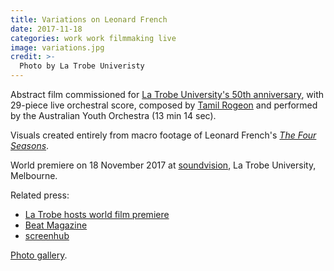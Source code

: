 ```yaml
---
title: Variations on Leonard French
date: 2017-11-18
categories: work work filmmaking live
image: variations.jpg
credit: >-
  Photo by La Trobe Univeristy
---
```


Abstract film commissioned for [La Trobe University's 50th anniversary][soundvision],
with 29-piece live orchestral score, composed by [Tamil Rogeon]
and performed by the Australian Youth Orchestra (13 min 14 sec).

Visuals created entirely from macro footage of Leonard French's [_The Four
Seasons_][four].

World premiere on 18 November 2017 at [soundvision], La Trobe University,
Melbourne.

Related press:

- [La Trobe hosts world film premiere](https://www.latrobe.edu.au/news/articles/2017/release/la-trobe-hosts-world-film-premiere)
- [Beat Magazine](http://www.beat.com.au/arts/leonard-french-s-stained-glass-treasure-la-trobe-uni-gets-special-cinematic-treatment-during)
- [screenhub](http://www.screenhub.com.au/whats-on/victoria/screenings-festivals-and-programs/la-trobe-hosts-world-film-premiere-variations-on-leonard-french-222252)

[Photo gallery](http://photos.paulwrankin.com/soundvision/).

[tamil rogeon]: http://www.tamilrogeon.com
[soundvision]: https://50years.latrobe/events/soundvision/
[four]: https://commons.wikimedia.org/wiki/File:Leonard_French_La_Trobe_01.jpg
